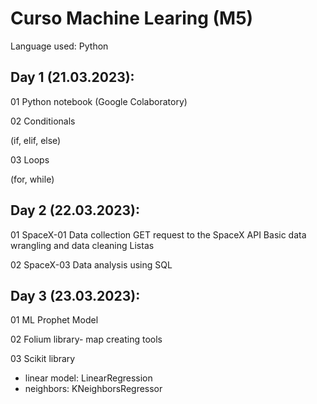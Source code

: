 # Curso Machine Learing (M5)
Language used: Python 

## Day 1 (21.03.2023):

01 Python notebook (Google Colaboratory)


02 Conditionals

(if, elif, else)

03 Loops 

(for, while)

## Day 2 (22.03.2023):

01 SpaceX-01
Data collection
GET request to the SpaceX API
Basic data wrangling and data cleaning
Listas

02 SpaceX-03
Data analysis using SQL

## Day 3 (23.03.2023):

01 ML Prophet Model

02 Folium library- map creating tools

03 Scikit library 
- linear model: LinearRegression
- neighbors: KNeighborsRegressor
